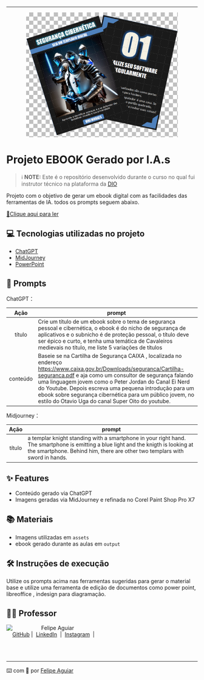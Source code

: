 
-------


<p align="center">
<img 
    src="./assets/cover1.png"
    width="400"  
/>
</p>

# Projeto EBOOK Gerado por I.A.s


 > ℹ️ **NOTE:** Este é o repositório desenvolvido durante o curso no qual fui instrutor técnico na plataforma da [DIO](https://dio.me)

Projeto com o objetivo de gerar um ebook digital com as facilidades das ferramentas de IA. todos os prompts
seguem abaixo.

<a href="https://github.com/Redvini/prompts-recipe-to-create-a-ebook/blob/main/output/Criando%20um%20ebook%20_Vini%20Moraes.pdf" title="View PDF now"> 📕Clique aqui para ler</a>

## 💻 Tecnologias utilizadas no projeto

- [ChatGPT](https://chat.openai.com/) 
- [MidJourney](https://www.midjourney.com/app/)
- [PowerPoint](https://www.microsoft.com/en/microsoft-365/powerpoint)

## 🧠 Prompts


ChatGPT：

|   Ação   | prompt                                                                                                                                                                                                                                                                         |
| :------: | ------------------------------------------------------------------------------------------------------------------------------------------------------------------------------------------------------------------------------------------------------------------------------ |
|  título  |Crie um título de um ebook sobre o tema de segurança pessoal e cibernética, o ebook é do nicho de segurança de aplicativos e o subnicho é de proteção pessoal, o título deve ser épico e curto, e tenha uma temática de Cavaleiros medievais no título, me liste 5 variações de títulos                                                      |
| conteúdo | Baseie se na Cartilha de Segurança CAIXA , localizada no endereço https://www.caixa.gov.br/Downloads/seguranca/Cartilha-seguranca.pdf e aja como um consultor de segurança falando uma linguagem jovem como o Peter Jordan do Canal Ei Nerd do Youtube. Depois escreva uma pequena introdução para um ebook sobre segurança cibernética para um público jovem, no estilo do Otavio Uga do canal Super Oito do youtube. |


Midjourney：

|  Ação  | prompt                                                                                 |
| :----: | -------------------------------------------------------------------------------------- |
| título | a templar knight standing with a smartphone in your right hand. The smartphone is emitting a blue light and the knigth is looking at the smartphone. Behind him, there are other two templars with sword in hands. |

## ✨ Features

- Conteúdo gerado via ChatGPT
- Imagens geradas via MidJourney e refinada no Corel Paint Shop Pro X7

## 📚 Materiais

- Imagens utilizadas em `assets`
- ebook gerado durante as aulas em `output`

## 🛠️ Instruções de execução

Utilize os prompts acima nas ferramentas sugeridas para gerar o material base e utilize uma ferramenta de edição de documentos como power point, libreoffice , indesign para diagramação.

## 👨‍💻 Professor 

<p>
    <img 
      align=left 
      margin=10 
      width=80 
      src="https://avatars.githubusercontent.com/u/37452836?v=4"
    />
    <p>&nbsp&nbsp&nbspFelipe Aguiar<br>
    &nbsp&nbsp&nbsp
    <a href="https://github.com/felipeAguiarCode">
    GitHub</a>&nbsp;|&nbsp;
    <a href="www.linkedin.com/in/
felipe-exe">LinkedIn</a>
&nbsp;|&nbsp;
    <a href="https://www.instagram.com/felipeaguiar.exe/">
    Instagram</a>
&nbsp;|&nbsp;</p>
</p>
<br/><br/>
<p>

---

⌨️ com 💜 por [Felipe Aguiar](https://github.com/felipeAguiarCode)
